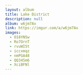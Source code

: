 ```yaml
---
layout: album
title: Lake District
description: null
album: w6jm7Ax
link: https://imgur.com/a/w6jm7Ax
images:
  - O18YN5w
  - Ro7OrnT
  - rvuWI5t
  - iccxmqz
  - nmPGA48
  - QQ345m6
  - XciBFNl
---
```


